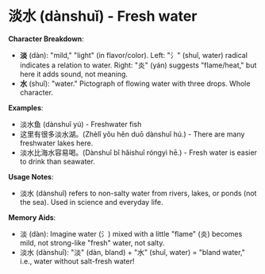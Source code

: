 # **淡水 (dànshuǐ) - Fresh water**

**Character Breakdown**:  
- **淡** (dàn): "mild," "light" (in flavor/color). Left: "氵" (shuǐ, water) radical indicates a relation to water. Right: "炎" (yán) suggests "flame/heat," but here it adds sound, not meaning.  
- **水** (shuǐ): "water." Pictograph of flowing water with three drops. Whole character.

**Examples**:  
- 淡水鱼 (dànshuǐ yú) - Freshwater fish  
- 这里有很多淡水湖。(Zhèlǐ yǒu hěn duō dànshuǐ hú.) - There are many freshwater lakes here.  
- 淡水比海水容易喝。(Dànshuǐ bǐ hǎishuǐ róngyì hē.) - Fresh water is easier to drink than seawater.

**Usage Notes**:  
- 淡水 (dànshuǐ) refers to non-salty water from rivers, lakes, or ponds (not the sea). Used in science and everyday life.

**Memory Aids**:  
- 淡 (dàn): Imagine water (氵) mixed with a little "flame" (炎) becomes mild, not strong-like "fresh" water, not salty.  
- 淡水 (dànshuǐ): "淡" (dàn, bland) + "水" (shuǐ, water) = "bland water," i.e., water without salt-fresh water!
